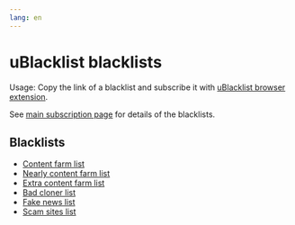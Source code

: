 ```yaml
---
lang: en
---
```

uBlacklist blacklists
=====================

Usage: Copy the link of a blacklist and subscribe it with [uBlacklist browser extension](https://iorate.github.io/ublacklist/docs).

See [main subscription page](./subscriptions) for details of the blacklists.

## Blacklists
* [Content farm list](../files/blocklist-ublacklist/content-farms.txt)
* [Nearly content farm list](../files/blocklist-ublacklist/nearly-content-farms.txt)
* [Extra content farm list](../files/blocklist-ublacklist/extra-content-farms.txt)
* [Bad cloner list](../files/blocklist-ublacklist/bad-cloners.txt)
* [Fake news list](../files/blocklist-ublacklist/fake-news.txt)
* [Scam sites list](../files/blocklist-ublacklist/scam-sites.txt)
